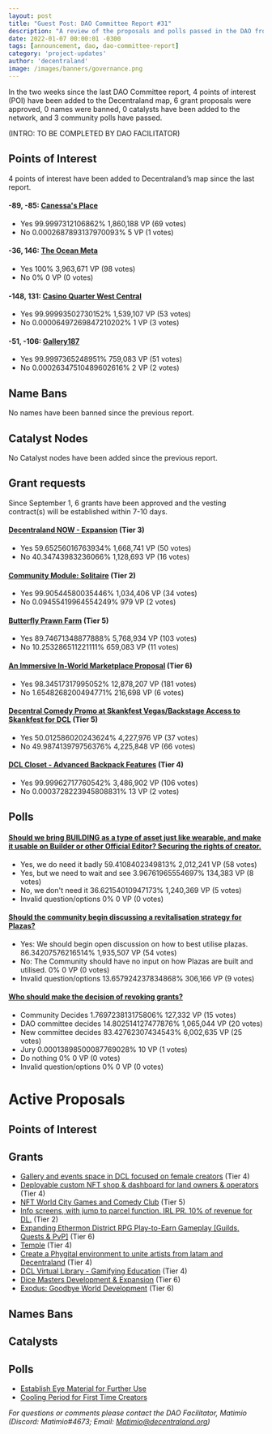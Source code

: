 ```yaml
---
layout: post
title: "Guest Post: DAO Committee Report #31"
description: "A review of the proposals and polls passed in the DAO from September 1 through September 15".
date: 2022-01-07 00:00:01 -0300
tags: [announcement, dao, dao-committee-report]
category: 'project-updates'
author: 'decentraland'
image: /images/banners/governance.png
---
```


In the two weeks since the last DAO Committee report, 4 points of interest (POI) have been added to the Decentraland map, 6 grant proposals were approved, 0 names were banned, 0 catalysts have been added to the network, and 3 community polls have passed.

(INTRO: TO BE COMPLETED BY DAO FACILITATOR)

## Points of Interest
4 points of interest have been added to Decentraland’s map since the last report.


#### -89, -85: [Canessa&#39;s Place](https://governance.decentraland.org/proposal/?id=1ea12260-2f27-11ed-b361-67b98a1da2c8)

* Yes 99.9997312106862% 1,860,188 VP (69 votes)
* No 0.0002687893137970093% 5 VP (1 votes)


#### -36, 146: [The Ocean Meta](https://governance.decentraland.org/proposal/?id=49b232e0-2a32-11ed-ac99-5bece7edccd0)

* Yes 100% 3,963,671 VP (98 votes)
* No 0% 0 VP (0 votes)


#### -148, 131: [Casino Quarter West Central](https://governance.decentraland.org/proposal/?id=2cdf3bf0-289c-11ed-ac99-5bece7edccd0)

* Yes 99.99993502730152% 1,539,107 VP (53 votes)
* No 0.00006497269847210202% 1 VP (3 votes)


#### -51, -106: [Gallery187](https://governance.decentraland.org/proposal/?id=f7fe5c20-2820-11ed-ac99-5bece7edccd0)

* Yes 99.9997365248951% 759,083 VP (51 votes)
* No 0.00026347510489602616% 2 VP (2 votes)


## Name Bans

No names have been banned since the previous report.

## Catalyst Nodes
No Catalyst nodes have been added since the previous report.


## Grant requests
Since September 1, 6 grants have been approved and the vesting contract(s) will be established within 7-10 days.


#### [Decentraland NOW - Expansion](https://governance.decentraland.org/proposal/?id=c2432ca0-2f1e-11ed-b361-67b98a1da2c8) (Tier 3)

* Yes 59.65256016763934% 1,668,741 VP (50 votes)
* No 40.34743983236066% 1,128,693 VP (16 votes)


#### [Community Module: Solitaire](https://governance.decentraland.org/proposal/?id=13e979f0-27dc-11ed-ac99-5bece7edccd0) (Tier 2)

* Yes 99.90544580035446% 1,034,406 VP (34 votes)
* No 0.09455419964554249% 979 VP (2 votes)


#### [Butterfly Prawn Farm](https://governance.decentraland.org/proposal/?id=0c0fbc20-25cb-11ed-ac99-5bece7edccd0) (Tier 5)

* Yes 89.74671348877888% 5,768,934 VP (103 votes)
* No 10.253286511221111% 659,083 VP (11 votes)


#### [An Immersive In-World Marketplace Proposal](https://governance.decentraland.org/proposal/?id=0f9a4300-23c9-11ed-b4a9-178eb7bc02f5) (Tier 6)

* Yes 98.34517317995052% 12,878,207 VP (181 votes)
* No 1.6548268200494771% 216,698 VP (6 votes)


#### [Decentral Comedy Promo at Skankfest Vegas/Backstage Access to Skankfest for DCL](https://governance.decentraland.org/proposal/?id=56e0a3b0-2303-11ed-b4a9-178eb7bc02f5) (Tier 5)

* Yes 50.012586020243624% 4,227,976 VP (37 votes)
* No 49.987413979756376% 4,225,848 VP (66 votes)


#### [DCL Closet - Advanced Backpack Features](https://governance.decentraland.org/proposal/?id=42cc9f20-2239-11ed-b4a9-178eb7bc02f5) (Tier 4)

* Yes 99.99962717760542% 3,486,902 VP (106 votes)
* No 0.0003728223945808831% 13 VP (2 votes)


## Polls

#### [Should we bring BUILDING as a type of asset just like wearable, and make it usable on Builder or other Official Editor? Securing the rights of creator.](https://governance.decentraland.org/proposal/?id=fe612aa0-2c50-11ed-ac99-5bece7edccd0)

* Yes, we do need it badly 59.4108402349813% 2,012,241 VP (58 votes)
* Yes, but we need to wait and see 3.96761965554697% 134,383 VP (8 votes)
* No, we don&#39;t need it 36.62154010947173% 1,240,369 VP (5 votes)
* Invalid question/options 0% 0 VP (0 votes)


#### [Should the community begin discussing a revitalisation strategy for Plazas?](https://governance.decentraland.org/proposal/?id=9987c5a0-2bf4-11ed-ac99-5bece7edccd0)

* Yes: We should begin open discussion on how to best utilise plazas. 86.34207576216514% 1,935,507 VP (54 votes)
* No: The Community should have no input on how Plazas are built and utilised.  0% 0 VP (0 votes)
* Invalid question/options 13.657924237834868% 306,166 VP (9 votes)


#### [Who should make the decision of revoking grants?](https://governance.decentraland.org/proposal/?id=823c92e0-2ad2-11ed-ac99-5bece7edccd0)

* Community Decides 1.769723813175806% 127,332 VP (15 votes)
* DAO committee decides 14.802514127477876% 1,065,044 VP (20 votes)
* New committee decides 83.42762307434543% 6,002,635 VP (25 votes)
* Jury 0.00013898500087769028% 10 VP (1 votes)
* Do nothing 0% 0 VP (0 votes)
* Invalid question/options 0% 0 VP (0 votes)



# Active Proposals

## Points of Interest


## Grants

* [Gallery and events space in DCL focused on female creators](https://governance.decentraland.org/proposal/?id=32546900-3636-11ed-b361-67b98a1da2c8) (Tier 4)
* [Deployable custom NFT shop &amp; dashboard for land owners &amp; operators](https://governance.decentraland.org/proposal/?id=67885a20-34a9-11ed-b361-67b98a1da2c8) (Tier 4)
* [NFT World City Games and Comedy Club](https://governance.decentraland.org/proposal/?id=479bbd40-346a-11ed-b361-67b98a1da2c8) (Tier 5)
* [Info screens, with jump to parcel function. IRL PR. 10% of revenue for DL.](https://governance.decentraland.org/proposal/?id=71b1f7f0-3273-11ed-b361-67b98a1da2c8) (Tier 2)
* [Expanding Ethermon District RPG Play-to-Earn Gameplay [Guilds, Quests &amp; PvP]](https://governance.decentraland.org/proposal/?id=cb035b60-3146-11ed-b361-67b98a1da2c8) (Tier 6)
* [Temple](https://governance.decentraland.org/proposal/?id=7f3dbf70-3030-11ed-b361-67b98a1da2c8) (Tier 4)
* [Create a Phygital environment to unite artists from latam and Decentraland](https://governance.decentraland.org/proposal/?id=9a9c4f70-2e50-11ed-b361-67b98a1da2c8) (Tier 4)
* [DCL Virtual Library - Gamifying Education](https://governance.decentraland.org/proposal/?id=c7b01920-2e0e-11ed-b361-67b98a1da2c8) (Tier 4)
* [Dice Masters Development &amp; Expansion](https://governance.decentraland.org/proposal/?id=f67f9bc0-2dfc-11ed-b361-67b98a1da2c8) (Tier 6)
* [Exodus: Goodbye World Development](https://governance.decentraland.org/proposal/?id=d1802450-2d90-11ed-ac99-5bece7edccd0) (Tier 6)

## Names Bans


## Catalysts


## Polls

* [Establish Eye Material for Further Use](https://governance.decentraland.org/proposal/?id=18873bf0-32c7-11ed-b361-67b98a1da2c8)
* [Cooling Period for First Time Creators](https://governance.decentraland.org/proposal/?id=e71002a0-32bc-11ed-b361-67b98a1da2c8)

*For questions or comments please contact the DAO Facilitator, Matimio (Discord: Matimio#4673; Email: [Matimio@decentraland.org](mailto:Matimio@decentraland.org))*